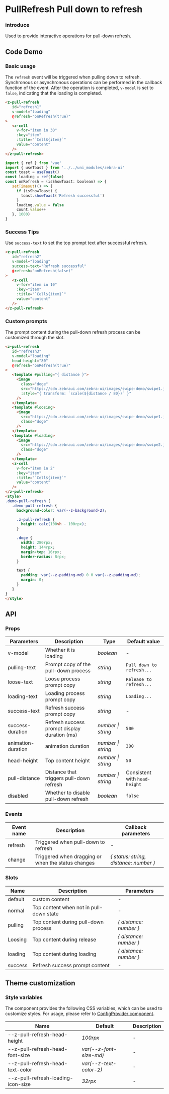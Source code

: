 # PullRefresh Pull down to refresh

### introduce

Used to provide interactive operations for pull-down refresh.

## Code Demo

### Basic usage

The `refresh` event will be triggered when pulling down to refresh. Synchronous or asynchronous operations can be performed in the callback function of the event. After the operation is completed, `v-model` is set to `false`, indicating that the loading is completed.

```html
<z-pull-refresh
   id="refresh1"
   v-model="loading"
   @refresh="onRefresh(true)"
>
   <z-cell
     v-for="item in 30"
     :key="item"
     :title="`Cell${item}`"
     value="content"
   />
</z-pull-refresh>
```

```js
import { ref } from 'vue'
import { useToast } from '../../uni_modules/zebra-ui'
const toast = useToast()
const loading = ref(false)
const onRefresh = (isShowToast: boolean) => {
   setTimeout(() => {
     if (isShowToast) {
       toast.showToast('Refresh successful')
     }
     loading.value = false
     count.value++
   }, 1000)
}
```

### Success Tips

Use `success-text` to set the top prompt text after successful refresh.

```html
<z-pull-refresh
   id="refresh2"
   v-model="loading"
   success-text="Refresh successful"
   @refresh="onRefresh(false)"
>
   <z-cell
     v-for="item in 10"
     :key="item"
     :title="`Cell${item}`"
     value="content"
   />
</z-pull-refresh>
```

### Custom prompts

The prompt content during the pull-down refresh process can be customized through the slot.

```html
<z-pull-refresh
   id="refresh3"
   v-model="loading"
   head-height="80"
   @refresh="onRefresh(true)"
>
   <template #pulling="{ distance }">
     <image
       class="doge"
       src="https://cdn.zebraui.com/zebra-ui/images/swipe-demo/swipe1.jpg"
       :style="{ transform: `scale(${distance / 80})` }"
     />
   </template>
   <template #loosing>
     <image
       src="https://cdn.zebraui.com/zebra-ui/images/swipe-demo/swipe1.jpg"
       class="doge"
     />
   </template>
   <template #loading>
     <image
       src="https://cdn.zebraui.com/zebra-ui/images/swipe-demo/swipe2.jpg"
       class="doge"
     />
   </template>
   <z-cell
     v-for="item in 2"
     :key="item"
     :title="`Cell${item}`"
     value="content"
   />
</z-pull-refresh>
<style>
.demo-pull-refresh {
   .demo-pull-refresh {
     background-color: var(--z-background-2);

     .z-pull-refresh {
       height: calc(100vh - 100rpx);
     }

     .doge {
       width: 280rpx;
       height: 144rpx;
       margin-top: 16rpx;
       border-radius: 8rpx;
     }

     text {
       padding: var(--z-padding-md) 0 0 var(--z-padding-md);
       margin: 0;
     }
   }
}
</style>
```

## API

### Props

| Parameters | Description | Type | Default value |
| --- | --- | --- | --- |
| v-model | Whether it is loading | _boolean_ | - |
| pulling-text | Prompt copy of the pull-down process | _string_ | `Pull down to refresh...` |
| loose-text | Loose process prompt copy | _string_ | `Release to refresh...` |
| loading-text | Loading process prompt copy | _string_ | `Loading...` |
| success-text | Refresh success prompt copy | _string_ | - |
| success-duration | Refresh success prompt display duration (ms) | _number \| string_ | `500` |
| animation-duration | animation duration | _number \| string_ | `300` |
| head-height | Top content height | _number \| string_ | `50` |
| pull-distance | Distance that triggers pull-down refresh | _number \| string_ | Consistent with `head-height` |
| disabled | Whether to disable pull-down refresh | _boolean_ | `false` |

### Events

| Event name | Description | Callback parameters |
| ------- | ----------------------- | ------------------------------------ |
| refresh | Triggered when pull-down to refresh | - |
| change | Triggered when dragging or when the status changes | _{ status: string, distance: number }_ |

### Slots

| Name | Description | Parameters |
| ------- | ------------------- | --------------------- |
| default | custom content | - |
| normal | Top content when not in pull-down state | - |
| pulling | Top content during pull-down process | _{ distance: number }_ |
| Loosing | Top content during release | _{ distance: number }_ |
| loading | Top content during loading | _{ distance: number }_ |
| success | Refresh success prompt content | - |

## Theme customization

### Style variables

The component provides the following CSS variables, which can be used to customize styles. For usage, please refer to [ConfigProvider component](/config-provider).

| Name | Default | Description |
| ------------------------------------ | ------------------------- | ---- |
| --z-pull-refresh-head-height | _100rpx_ | - |
| --z-pull-refresh-head-font-size | _var(--z-font-size-md)_ | - |
| --z-pull-refresh-head-text-color | _var(--z-text-color-2)_ | - |
| --z-pull-refresh-loading-icon-size | _32rpx_ | - |